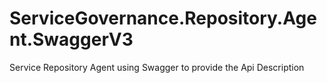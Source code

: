 # ServiceGovernance.Repository.Agent.SwaggerV3
Service Repository Agent using Swagger to provide the Api Description
